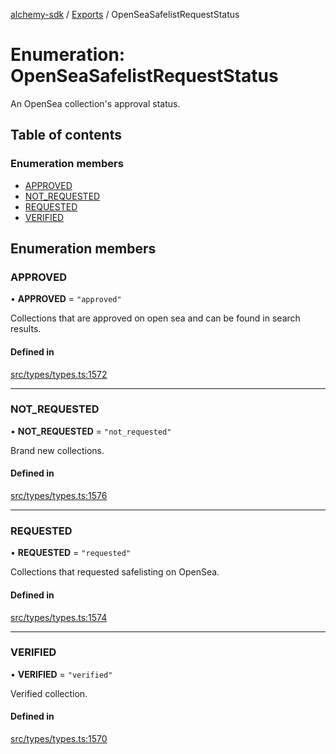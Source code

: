 [alchemy-sdk](../README.md) / [Exports](../modules.md) / OpenSeaSafelistRequestStatus

# Enumeration: OpenSeaSafelistRequestStatus

An OpenSea collection's approval status.

## Table of contents

### Enumeration members

- [APPROVED](OpenSeaSafelistRequestStatus.md#approved)
- [NOT\_REQUESTED](OpenSeaSafelistRequestStatus.md#not_requested)
- [REQUESTED](OpenSeaSafelistRequestStatus.md#requested)
- [VERIFIED](OpenSeaSafelistRequestStatus.md#verified)

## Enumeration members

### APPROVED

• **APPROVED** = `"approved"`

Collections that are approved on open sea and can be found in search results.

#### Defined in

[src/types/types.ts:1572](https://github.com/alchemyplatform/alchemy-sdk-js/blob/dc20ee4/src/types/types.ts#L1572)

___

### NOT\_REQUESTED

• **NOT\_REQUESTED** = `"not_requested"`

Brand new collections.

#### Defined in

[src/types/types.ts:1576](https://github.com/alchemyplatform/alchemy-sdk-js/blob/dc20ee4/src/types/types.ts#L1576)

___

### REQUESTED

• **REQUESTED** = `"requested"`

Collections that requested safelisting on OpenSea.

#### Defined in

[src/types/types.ts:1574](https://github.com/alchemyplatform/alchemy-sdk-js/blob/dc20ee4/src/types/types.ts#L1574)

___

### VERIFIED

• **VERIFIED** = `"verified"`

Verified collection.

#### Defined in

[src/types/types.ts:1570](https://github.com/alchemyplatform/alchemy-sdk-js/blob/dc20ee4/src/types/types.ts#L1570)
